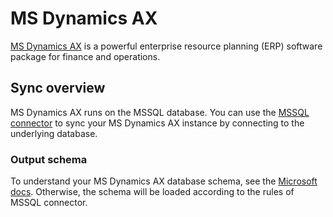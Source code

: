 # MS Dynamics AX

[MS Dynamics AX](https://dynamics.microsoft.com/en-us/ax) is a powerful enterprise resource planning (ERP) software package for finance and operations.

## Sync overview

MS Dynamics AX runs on the MSSQL database. You can use the [MSSQL connector](mssql.md) to sync your MS Dynamics AX instance by connecting to the underlying database. 

### Output schema
To understand your MS Dynamics AX database schema, see the [Microsoft docs](https://docs.microsoft.com/en-us/dynamicsax-2012/developer/database-erds-on-the-axerd-website). Otherwise, the schema will be loaded according to the rules of MSSQL connector.  
